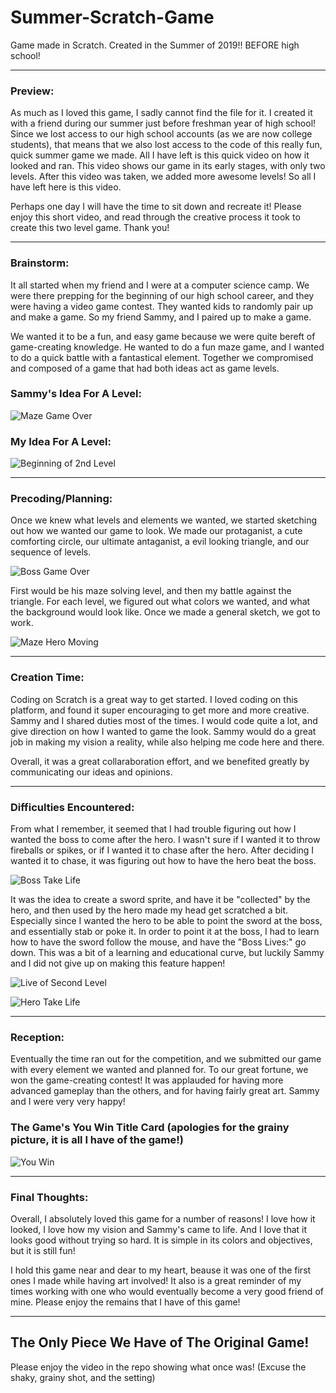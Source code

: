 # Summer-Scratch-Game

Game made in Scratch. Created in the Summer of 2019!! BEFORE high school!

---

### Preview:

As much as I loved this game, I sadly cannot find the file for it. I created it with a friend during our summer just before freshman year of high school! Since we lost access to our high school accounts (as we are now college students), that means that we also lost access to the code of this really fun, quick summer game we made. All I have left is this quick video on how it looked and ran. This video shows our game in its early stages, with only two levels. After this video was taken, we added more awesome levels! So all I have left here is this video. 

Perhaps one day I will have the time to sit down and recreate it! Please enjoy this short video, and read through the creative process it took to create this two level game. Thank you!

---

### Brainstorm:

It all started when my friend and I were at a computer science camp. We were there prepping for the beginning of our high school career, and they were having a video game contest. They wanted kids to randomly pair up and make a game. So my friend Sammy, and I paired up to make a game. 

We wanted it to be a fun, and easy game because we were quite bereft of game-creating knowledge. He wanted to do a fun maze game, and I wanted to do a quick battle with a fantastical element. Together we compromised and composed of a game that had both ideas act as game levels.

### Sammy's Idea For A Level:

![Maze Game Over](https://github.com/user-attachments/assets/889b56e8-7b67-42e0-aeea-3e240be8c695)

### My Idea For A Level:

![Beginning of 2nd Level](https://github.com/user-attachments/assets/0638275f-8732-424a-a58b-658371077933)


---

### Precoding/Planning:

Once we knew what levels and elements we wanted, we started sketching out how we wanted our game to look. We made our protaganist, a cute comforting circle, our ultimate antaganist, a evil looking triangle, and our sequence of levels.

![Boss Game Over](https://github.com/user-attachments/assets/c3f4fd68-1b47-44b7-8533-aed119967525)


First would be his maze solving level, and then my battle against the triangle. For each level, we figured out what colors we wanted, and what the background would look like. Once we made a general sketch, we got to work.

![Maze Hero Moving](https://github.com/user-attachments/assets/6b052206-dd97-47b0-9aa1-91bba90fdc34)

---

### Creation Time:

Coding on Scratch is a great way to get started. I loved coding on this platform, and found it super encouraging to get more and more creative. Sammy and I shared duties most of the times. I would code quite a lot, and give direction on how I wanted to game the look. Sammy would do a great job in making my vision a reality, while also helping me code here and there. 

Overall, it was a great collaraboration effort, and we benefited greatly by communicating our ideas and opinions.

---

### Difficulties Encountered:

From what I remember, it seemed that I had trouble figuring out how I wanted the boss to come after the hero. I wasn't sure if I wanted it to throw fireballs or spikes, or if I wanted it to chase after the hero. After deciding I wanted it to chase, it was figuring out how to have the hero beat the boss. 


![Boss Take Life](https://github.com/user-attachments/assets/06cd688e-39f6-4836-b6ae-7088fd02481b)

It was the idea to create a sword sprite, and have it be "collected" by the hero, and then used by the hero made my head get scratched a bit. Especially since I wanted the hero to be able to point the sword at the boss, and essentially stab or poke it. In order to point it at the boss, I had to learn how to have the sword follow the mouse, and have the "Boss Lives:" go down. This was a bit of a learning and educational curve, but luckily Sammy and I did not give up on making this feature happen!

![Live of Second Level](https://github.com/user-attachments/assets/4c1a271b-4679-4f3d-8bbc-bc9aa1506902)


![Hero Take Life](https://github.com/user-attachments/assets/891b55f7-8a71-484d-9f42-960ef04087f1)


---

### Reception:

Eventually the time ran out for the competition, and we submitted our game with every element we wanted and planned for. To our great fortune, we won the game-creating contest! It was applauded for having more advanced gameplay than the others, and for having fairly great art. Sammy and I were very very happy!

### The Game's You Win Title Card (apologies for the grainy picture, it is all I have of the game!)

![You Win](https://github.com/user-attachments/assets/52a24405-59e0-4f67-8dc6-e028a23cad64)

---

### Final Thoughts:

Overall, I absolutely loved this game for a number of reasons! I love how it looked, I love how my vision and Sammy's came to life. And I love that it looks good without trying so hard. It is simple in its colors and objectives, but it is still fun! 

I hold this game near and dear to my heart, beause it was one of the first ones I made while having art involved! It also is a great reminder of my times working with one who would eventually become a very good friend of mine. Please enjoy the remains that I have of this game!

---

## The Only Piece We Have of The Original Game! 

Please enjoy the video in the repo showing what once was! (Excuse the shaky, grainy shot, and the setting)

